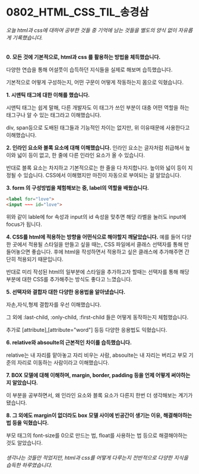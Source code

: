 # 0802_HTML_CSS_TIL_송경삼

###### 오늘 html과 css에 대하여 공부한 것들 중 기억에 남는 것들을 별도의 양식 없이 자유롭게 기록했습니다.

**0. 모든 것에 기본적으로, html과 css 를 활용하는 방법을 체득했습니다.**

다양한 연습을 통해 어설풋이 습득하던 지식들을 실제로 해보며 습득했습니다.

기본적으로 어떻게 구성하는지, 어떤 구문이 어떻게 작동하는지 몸으로 익혔습니다.

**1. 시맨틱 태그에 대한 이해를 했습니다.**

시맨틱 태그는 쉽게 말해, 다른 개발자도 이 태그가 쓰인 부분이 대충 어떤 역할을 하는 태그구나 알 수 있는 태그라고 이해했습니다.

div, span등으로 도배된 태그들과 기능적인 차이는 없지만, 위 이유때문에 사용한다고 이해했습니다.

**2. 인라인 요소와 블록 요소에 대해 이해했습니다.**
인라인 요소는 글자처럼 취급해서 높이와 넓이 등이 없고, 한 줄에 다른 인라인 요소가 올 수 있습니다.

반대로 블록 요소는 차지하고 기본적으로는 한 줄을 다 차지합니다. 높이와 넓이 등이 지정될 수 있습니다. CSS에서 이해했지만 마진이 자동으로 부여되는 걸 알았습니다. 

**3. form 의 구성방법을 체험해보는 중, label의 역할을 배웠습니다.**

```html
<label for="love">
<input ~~~ id="love">
```

위와 같이 lable에 for 속성과 input의 id 속성을 맞추면 해당 라벨을 눌러도 input에 focus가 됩니다.

**4. CSS를 html에 적용하는 방향을 어떤식으로 해야할지 깨달았습니다.**
예를 들어 다양한 곳에서 적용될 스타일을 만들고 싶을 때는, CSS 파일에서 클래스 선택자를 통해 만들어놓으면 좋습니다. 후에 html을 작성하면서 적용하고 싶은 클래스에 추가해주면 간단히 적용되기 때문입니다.

반대로 미리 작성된 html의 일부분에 스타일을 추가하고자 할때는 선택자를 통해 해당 부분에 대한 CSS를 추가해주는 방식도 좋다고 느꼈습니다.



**5. 선택자와 결합자 대한 다양한 응용법을 알아냈습니다.**

자손,자식,형제 결합자를 우선 이해했습니다.

그 외에 :last-child, :only-child, :first-child 들은 어떻게 동작하는지 체험했습니다.

추가로 [attribute],[attribute="word"] 등등 다양한 응용법도 익혔습니다.



**6. relative와 absoulte의 근본적인 차이를 습득했습니다.**

relative는 내 자리를 맡아놓고 자리 비우는 사람, absoulte는 내 자리는 버리고 부모 기준의 자리로 이동하는 사람이라고 이해했습니다.



**7. BOX 모델에 대해 이해하며, margin, border, padding 등을 언제 어떻게 써야하는지 알았습니다.**

이 부분을 공부하면서, 왜 인라인 요소와 블록 요소가 다른지 한번 더 생각해보는 계기가 됐습니다.



**8. 그 외에도 margin이 없더라도 box 모델 사이에 빈공간이 생기는 이유, 해결해야하는 법 등을 익혔습니다.**

부모 태그의 font-size를 0으로 만드는 법, float를 사용하는 법 등으로 해결해야하는 것도 알았습니다. 



###### 생각나는 것들만 적었지만, html과 css를 어떻게 다루는지 전반적으로 다양한 지식을 습득한 하루였습니다.




















